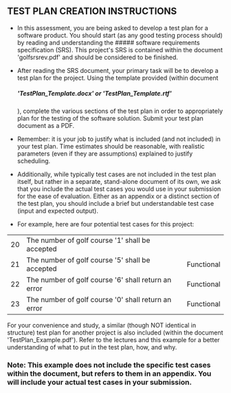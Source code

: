 
## TEST PLAN CREATION INSTRUCTIONS

* In this assessment, you are being asked to develop a test plan for a software product. 
You should start (as any good testing process should) by reading and understanding the ##### software requirements specification (SRS).
This project's SRS is contained within the document 'golfsrsrev.pdf' and should be considered to be finished.

* After reading the SRS document, your primary task will be to develop a test plan for the project.
Using the template provided (within document <h5>'TestPlan_Template.docx' or 'TestPlan_Template.rtf'</h5>), 
complete the various sections of the test plan in order to appropriately plan for the testing of the software solution. 
Submit your test plan document as a PDF.

* Remember: it is your job to justify what is included (and not included) in your test plan.
Time estimates should be reasonable, with realistic parameters (even if they are assumptions) explained to justify scheduling. 

* Additionally, while typically test cases are not included in the test plan itself, but rather in a separate, 
stand-alone document of its own, we ask that you include the actual test cases you would use in your submission for the ease of evaluation. 
Either as an appendix or a distinct section of the test plan, you should include a brief but understandable test case (input and expected output).

* For example, here are four potential test cases for this project: <br>
<table>
  <tr>
    <td>20</td>
    <td>The number of golf course '1' shall be accepted</td>
    <td></td>
  </tr>
   <tr>
    <td>21</td>
     <td>The number of golf course '5' shall be accepted</td>
     <td>Functional</td>
  </tr>
   <tr>
    <td>22</td>
     <td>The number of golf course '6' shall return an error</td>
     <td>Functional</td>
  </tr>
   <tr>
    <td>23</td>
     <td>The number of golf course '0' shall return an error</td>
     <td>Functional</td>
  </tr>
</table>

For your convenience and study, a similar (though NOT identical in structure) test plan for another project is also included (within the document 'TestPlan_Example.pdf'). 
Refer to the lectures and this example for a better understanding of what to put in the test plan, how, and why. 
### Note: This example does not include the specific test cases within the document, but refers to them in an appendix. You will include your actual test cases in your submission.
